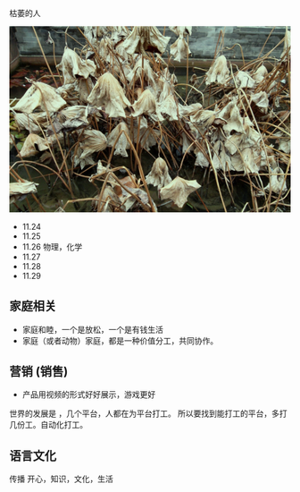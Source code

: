 

枯萎的人

![](images/2022-11-24-07-49-13.png)

- 11.24
- 11.25
- 11.26 物理，化学
- 11.27 
- 11.28
- 11.29


## 家庭相关

- 家庭和睦，一个是放松，一个是有钱生活
- 家庭（或者动物）家庭，都是一种价值分工，共同协作。


## 营销 (销售)

- 产品用视频的形式好好展示，游戏更好

世界的发展是 ，几个平台，人都在为平台打工。
所以要找到能打工的平台，多打几份工。自动化打工。


## 语言文化

传播 开心，知识，文化，生活

